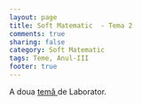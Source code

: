 ```yaml
---
layout: page
title: Soft Matematic  - Tema 2 
comments: true
sharing: false
category: Soft Matematic
tags: Teme, Anul-III
footer: true
---
```


A doua [ temă ]({filename}/pdf/IntroSoftMat-Laborator-02.pdf) de Laborator.

